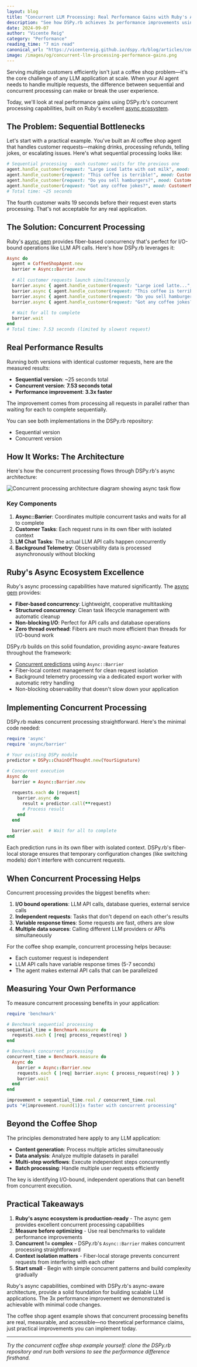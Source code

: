 ```yaml
---
layout: blog
title: "Concurrent LLM Processing: Real Performance Gains with Ruby's Async Ecosystem"
description: "See how DSPy.rb achieves 3x performance improvements using Ruby's excellent async capabilities. Real measurements from a practical coffee shop agent example."
date: 2024-09-07
author: "Vicente Reig"
category: "Performance"
reading_time: "7 min read"
canonical_url: "https://vicentereig.github.io/dspy.rb/blog/articles/concurrent-llm-processing-performance-gains/"
image: /images/og/concurrent-llm-processing-performance-gains.png
---
```


Serving multiple customers efficiently isn't just a coffee shop problem—it's the core challenge of any LLM application at scale. When your AI agent needs to handle multiple requests, the difference between sequential and concurrent processing can make or break the user experience.

Today, we'll look at real performance gains using DSPy.rb's concurrent processing capabilities, built on Ruby's excellent [async ecosystem](https://github.com/socketry/async).

## The Problem: Sequential Bottlenecks

Let's start with a practical example. You've built an AI coffee shop agent that handles customer requests—making drinks, processing refunds, telling jokes, or escalating issues. Here's what sequential processing looks like:

```ruby
# Sequential processing - each customer waits for the previous one
agent.handle_customer(request: "Large iced latte with oat milk", mood: CustomerMood::Happy)     # 5.4s
agent.handle_customer(request: "This coffee is terrible!", mood: CustomerMood::Upset)           # 7.5s  
agent.handle_customer(request: "Do you sell hamburgers?", mood: CustomerMood::Neutral)          # 6.0s
agent.handle_customer(request: "Got any coffee jokes?", mood: CustomerMood::Happy)              # 6.1s
# Total time: ~25 seconds
```

The fourth customer waits 19 seconds before their request even starts processing. That's not acceptable for any real application.

## The Solution: Concurrent Processing

Ruby's [async gem](https://github.com/socketry/async) provides fiber-based concurrency that's perfect for I/O-bound operations like LLM API calls. Here's how DSPy.rb leverages it:

```ruby
Async do
  agent = CoffeeShopAgent.new
  barrier = Async::Barrier.new
  
  # All customer requests launch simultaneously
  barrier.async { agent.handle_customer(request: "Large iced latte...", mood: CustomerMood::Happy) }
  barrier.async { agent.handle_customer(request: "This coffee is terrible!", mood: CustomerMood::Upset) }
  barrier.async { agent.handle_customer(request: "Do you sell hamburgers?", mood: CustomerMood::Neutral) }
  barrier.async { agent.handle_customer(request: "Got any coffee jokes?", mood: CustomerMood::Happy) }
  
  # Wait for all to complete
  barrier.wait
end
# Total time: 7.53 seconds (limited by slowest request)
```

## Real Performance Results

Running both versions with identical customer requests, here are the measured results:

- **Sequential version**: ~25 seconds total
- **Concurrent version**: **7.53 seconds total**
- **Performance improvement**: **3.3x faster**

The improvement comes from processing all requests in parallel rather than waiting for each to complete sequentially.

You can see both implementations in the DSPy.rb repository:
- Sequential version
- Concurrent version

## How It Works: The Architecture

Here's how the concurrent processing flows through DSPy.rb's async architecture:

![Concurrent processing architecture diagram showing async task flow](/dspy.rb/assets/images/concurrent-architecture-diagram.svg)

### Key Components

1. **Async::Barrier**: Coordinates multiple concurrent tasks and waits for all to complete
2. **Customer Tasks**: Each request runs in its own fiber with isolated context  
3. **LM Chat Tasks**: The actual LLM API calls happen concurrently
4. **Background Telemetry**: Observability data is processed asynchronously without blocking

## Ruby's Async Ecosystem Excellence

Ruby's async processing capabilities have matured significantly. The [async gem](https://github.com/socketry/async) provides:

- **Fiber-based concurrency**: Lightweight, cooperative multitasking
- **Structured concurrency**: Clean task lifecycle management with automatic cleanup
- **Non-blocking I/O**: Perfect for API calls and database operations  
- **Zero thread overhead**: Fibers are much more efficient than threads for I/O-bound work

DSPy.rb builds on this solid foundation, providing async-aware features throughout the framework:

- [Concurrent predictions](https://vicentereig.github.io/dspy.rb/core-concepts/predictors/#concurrent-predictions) using `Async::Barrier`
- Fiber-local context management for clean request isolation
- Background telemetry processing via a dedicated export worker with automatic retry handling
- Non-blocking observability that doesn't slow down your application

## Implementing Concurrent Processing

DSPy.rb makes concurrent processing straightforward. Here's the minimal code needed:

```ruby
require 'async'
require 'async/barrier'

# Your existing DSPy module
predictor = DSPy::ChainOfThought.new(YourSignature)

# Concurrent execution
Async do
  barrier = Async::Barrier.new
  
  requests.each do |request|
    barrier.async do
      result = predictor.call(**request)
      # Process result
    end
  end
  
  barrier.wait  # Wait for all to complete
end
```

Each prediction runs in its own fiber with isolated context. DSPy.rb's fiber-local storage ensures that temporary configuration changes (like switching models) don't interfere with concurrent requests.

## When Concurrent Processing Helps

Concurrent processing provides the biggest benefits when:

1. **I/O bound operations**: LLM API calls, database queries, external service calls
2. **Independent requests**: Tasks that don't depend on each other's results
3. **Variable response times**: Some requests are fast, others are slow
4. **Multiple data sources**: Calling different LLM providers or APIs simultaneously

For the coffee shop example, concurrent processing helps because:
- Each customer request is independent
- LLM API calls have variable response times (5-7 seconds)
- The agent makes external API calls that can be parallelized

## Measuring Your Own Performance

To measure concurrent processing benefits in your application:

```ruby
require 'benchmark'

# Benchmark sequential processing
sequential_time = Benchmark.measure do
  requests.each { |req| process_request(req) }
end

# Benchmark concurrent processing  
concurrent_time = Benchmark.measure do
  Async do
    barrier = Async::Barrier.new
    requests.each { |req| barrier.async { process_request(req) } }
    barrier.wait
  end
end

improvement = sequential_time.real / concurrent_time.real
puts "#{improvement.round(1)}x faster with concurrent processing"
```

## Beyond the Coffee Shop

The principles demonstrated here apply to any LLM application:

- **Content generation**: Process multiple articles simultaneously
- **Data analysis**: Analyze multiple datasets in parallel
- **Multi-step workflows**: Execute independent steps concurrently
- **Batch processing**: Handle multiple user requests efficiently

The key is identifying I/O-bound, independent operations that can benefit from concurrent execution.

## Practical Takeaways

1. **Ruby's async ecosystem is production-ready** - The async gem provides excellent concurrent processing capabilities
2. **Measure before optimizing** - Use real benchmarks to validate performance improvements
3. **Concurrent != complex** - DSPy.rb's `Async::Barrier` makes concurrent processing straightforward
4. **Context isolation matters** - Fiber-local storage prevents concurrent requests from interfering with each other
5. **Start small** - Begin with simple concurrent patterns and build complexity gradually

Ruby's async capabilities, combined with DSPy.rb's async-aware architecture, provide a solid foundation for building scalable LLM applications. The 3x performance improvement we demonstrated is achievable with minimal code changes.

The coffee shop agent example shows that concurrent processing benefits are real, measurable, and accessible—no theoretical performance claims, just practical improvements you can implement today.

---

*Try the concurrent coffee shop example yourself: clone the DSPy.rb repository and run both versions to see the performance difference firsthand.*
